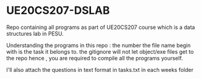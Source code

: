 # UE20CS207-DSLAB
Repo containing all programs as part of UE20CS207 course which is a data structures lab in PESU.

Understanding the programs in this repo : the number the file name begin with is the task it belongs to. 
the gitignore will not let object/exe files get to the repo hence , you are required to compile all the programs yourself.

I'll also attach the questions in text format in tasks.txt in each weeks folder
